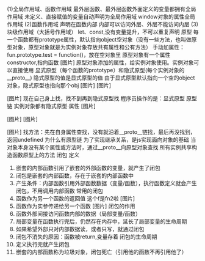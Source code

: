 (1)全局作用域、函数作用域
最外层函数、最外层函数外面定义的变量都拥有全局作用域
未定义、直接赋值的变量自动声明为全局作用域
window对象的属性全局作用域
(2)函数作用域
声明在函数内部
内部可以访问外层、外层不能访问内层
(3)块级作用域（大括号作用域）
let、const,没有变量提升，不可以重复声明
原型
每一个函数都有prototype属性，默认指向object空对象（没有一些方法，也叫做原型对象，原型对象就是为实例对象存放共有属性和公有方法）
手动加属性：fun.prototype.test = function()，放在空对象里
原型对象有一个属性constructor,指向函数
[图片]
 原型对象添加的属性，给实例对象使用。实例对象可以直接使用
显式原型（每个函数的prototype）和隐式原型(每个实例对象的__proto__)
隐式原型的值是显式原型的值
由于显式原型默认指向一个空的object对象，隐式原型也指向那个obj
[图片]
[图片]

[图片]
现在自己身上找，找不到再到隐式原型找
程序员操作的是：显式原型
原型链
实例对象都有隐式原型·属性
[图片]

[图片]
[图片]

[图片]
找方法：先在自身属性查找，没有就沿着__proto__链找，最后再没找到，返回undefined
为什么有原型链
为了实现继承关系，是js实现面向对象的基础
当对象本身没有某个属性或方法时，通过__proto__向原型对象查找
所有实例共享构造函数原型上的方法
闭包
定义
1. 嵌套的内部函数引用了嵌套的外部函数的变量，就产生了闭包
2. 闭包是嵌套的内部函数，存在于嵌套的内部函数中
3. 产生条件：内部函数引用外部函数数据（变量/函数），执行函数定义就会产生闭包，不用调用内部函数
常用的闭包
1. 函数作为另一个函数的返回值
这个f是fn2啦
[图片]
2. 函数作为实参传递给另一个函数
[图片]
闭包的作用
1. 函数外部间接访问函数内部的数据（局部变量/函数）
2. 局部变量在函数执行完后，仍然存在内存中，延长了局部变量的生命周期
3. 如果希望外部只对内部数据读，或者只写，就通过闭包
4. 闭包不消失的原因：函数被return,变量存着
闭包的生命周期
1. 定义执行完就产生闭包
2. 嵌套的内部函数称为垃圾对象，闭包死亡（引用他的函数不再引用他了）